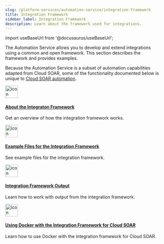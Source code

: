 ```yaml
---
slug: /platform-services/automation-service/integration-framework
title: Integration Framework
sidebar_label: Integration Framework 
description: Learn about the framework used for integrations. 
---
```


import useBaseUrl from '@docusaurus/useBaseUrl';

The Automation Service allows you to develop and extend integrations using a common and open framework. This section describes the framework and provides examples.

Because the Automation Service is a subset of automation capabilities adapted from Cloud SOAR, some of the functionality documented below is unique to [Cloud SOAR automation](/docs/cloud-soar/automation/).

<div className="box-wrapper" >
<div className="box smallbox card">
  <div className="container">
  <a href={useBaseUrl('/docs/platform-services/automation-service/integration-framework/about-integration-framework/')}><img src={useBaseUrl('img/icons/security/siem-challenges.png')} alt="icon" width="40"/><h4>About the Integraton Framework</h4></a>
  <p>Get an overview of how the integration framework works.</p>
  </div>
</div>
<div className="box smallbox card">
  <div className="container">
  <a href={useBaseUrl('/docs/platform-services/automation-service/integration-framework/example-files-integration-framework/')}><img src={useBaseUrl('img/icons/security/siem-challenges.png')} alt="icon" width="40"/><h4>Example Files for the Integration Framework</h4></a>
  <p>See example files for the integration framework.</p>
  </div>
</div>
<div className="box smallbox card">
  <div className="container">
  <a href={useBaseUrl('/docs/platform-services/automation-service/integration-framework/integration-framework-output/')}><img src={useBaseUrl('img/icons/security/siem-challenges.png')} alt="icon" width="40"/><h4>Integration Framework Output</h4></a>
  <p>Learn how to work with output from the integration framework. </p>
  </div>
</div>
<div className="box smallbox card">
  <div className="container">
  <a href={useBaseUrl('/docs/platform-services/automation-service/integration-framework/docker-integration-framework/')}><img src={useBaseUrl('img/icons/security/siem-challenges.png')} alt="icon" width="40"/><h4>Using Docker with the Integration Framework for Cloud SOAR</h4></a>
  <p>Learn how to use Docker with the integration framework for Cloud SOAR.</p>
  </div>
</div>
</div>